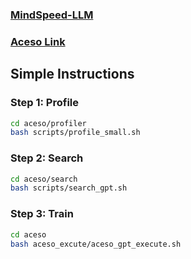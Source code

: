 ### [MindSpeed-LLM](./README_origin.md)

### [Aceso Link](https://github.com/microsoft/SuperScaler)


## Simple Instructions
### Step 1: Profile 
```bash
cd aceso/profiler
bash scripts/profile_small.sh
```

### Step 2: Search

```bash
cd aceso/search
bash scripts/search_gpt.sh
```

### Step 3: Train
```bash
cd aceso
bash aceso_excute/aceso_gpt_execute.sh
```


